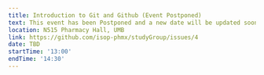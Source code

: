 ```yaml
---
title: Introduction to Git and Github (Event Postponed)
text: This event has been Postponed and a new date will be updated soon
location: N515 Pharmacy Hall, UMB
link: https://github.com/isop-phmx/studyGroup/issues/4
date: TBD
startTime: '13:00'
endTime: '14:30'
---
```

